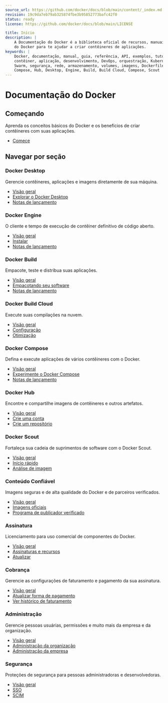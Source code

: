 ```yaml
---
source_url: https://github.com/docker/docs/blob/main/content/_index.md
revision: 19c9da7eb79ab325874fbe3b95852773bafc42f0
status: ready
license: https://github.com/docker/docs/blob/main/LICENSE

title: Início
description: |
    A Documentação do Docker é a biblioteca oficial de recursos, manuais e guias
    do Docker para te ajudar a criar contêineres de aplicações.
keywords: |
    Docker, documentação, manual, guia, referência, API, exemplos, tutoriais,
    contêiner, aplicação, desenvolvimento, DevOps, orquestração, Kubernetes,
    Swarm, segurança, rede, armazenamento, volumes, imagens, Dockerfile,
    Compose, Hub, Desktop, Engine, Build, Build Cloud, Compose, Scout
---
```


# Documentação do Docker

## Começando

Aprenda os conceitos básicos do Docker e os benefícios de criar contêineres com
suas aplicações.

- [Comece](comecando)

## Navegar por seção

### Docker Desktop

Gerencie contêineres, aplicações e imagens diretamente de sua máquina.

- [Visão geral](desktop/)
- [Explorar o Docker Desktop](desktop/use-desktop/)
- [Notas de lançamento](desktop/release-notes/)

### Docker Engine

O cliente e tempo de execução de contêiner definitivo de código aberto.

- [Visão geral](engine/)
- [Instalar](engine/install/)
- [Notas de lançamento](engine/release-notes/)

### Docker Build

Empacote, teste e distribua suas aplicações.

- [Visão geral](build/)
- [Empacotando seu software](build/building/packaging/)
- [Notas de lançamento](build/release-notes/)

### Docker Build Cloud

Execute suas compilações na nuvem.

- [Visão geral](build-cloud/)
- [Configuração](build-cloud/setup/)
- [Otimização](build-cloud/optimization/)

### Docker Compose

Defina e execute aplicações de vários contêineres com o Docker.

- [Visão geral](compose/)
- [Experimente o Docker Compose](compose/gettingstarted/)
- [Notas de lançamento](compose/release-notes/)

### Docker Hub

Encontre e compartilhe imagens de contêineres e outros artefatos.

- [Visão geral](docker-hub/)
- [Crie uma conta](docker-id/)
- [Crie um repositório](docker-hub/repos/create/)

### Docker Scout

Fortaleça sua cadeia de suprimentos de software com o Docker Scout.

- [Visão geral](scout/)
- [Início rápido](scout/quickstart/)
- [Análise de imagem](scout/image-analysis/)

### Conteúdo Confiável

Imagens seguras e de alta qualidade do Docker e de parceiros verificados.

- [Visão geral](trusted-content/)
- [Imagens oficiais](trusted-content/official-images/)
- [Programa de publicador verificado](trusted-content/dvp-program/)

### Assinatura

Licenciamento para uso comercial de componentes do Docker.

- [Visão geral](subscription/)
- [Assinaturas e recursos](subscription/core-subscription/details/)
- [Atualizar](subscription/core-subscription/upgrade/)

### Cobrança

Gerencie as configurações de faturamento e pagamento da sua assinatura.

- [Visão geral](billing/)
- [Atualizar forma de pagamento](billing/core-billing/payment-method/)
- [Ver histórico de faturamento](billing/core-billing/history/)

### Administração

Gerencie pessoas usuárias, permissões e muito mais da empresa e da organização.

- [Visão geral](admin/company/)
- [Administração da organização](admin/organization/)
- [Administração da empresa](admin/company/)

### Segurança

Proteções de segurança para pessoas administradoras e desenvolvedoras.

- [Visão geral](security/)
- [SSO](security/for-admins/single-sign-on/)
- [SCIM](security/for-admins/provisioning/scim/)
